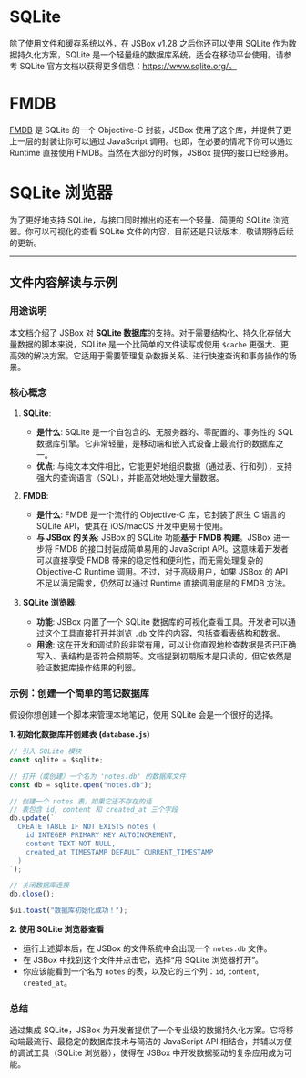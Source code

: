 # SQLite

除了使用文件和缓存系统以外，在 JSBox v1.28 之后你还可以使用 SQLite 作为数据持久化方案，SQLite 是一个轻量级的数据库系统，适合在移动平台使用。请参考 SQLite 官方文档以获得更多信息：https://www.sqlite.org/。

# FMDB

[FMDB](https://github.com/ccgus/fmdb) 是 SQLite 的一个 Objective-C 封装，JSBox 使用了这个库，并提供了更上一层的封装让你可以通过 JavaScript 调用。也即，在必要的情况下你可以通过 Runtime 直接使用 FMDB。当然在大部分的时候，JSBox 提供的接口已经够用。

# SQLite 浏览器

为了更好地支持 SQLite，与接口同时推出的还有一个轻量、简便的 SQLite 浏览器。你可以可视化的查看 SQLite 文件的内容，目前还是只读版本，敬请期待后续的更新。

---

## 文件内容解读与示例

### 用途说明

本文档介绍了 JSBox 对 **SQLite 数据库**的支持。对于需要结构化、持久化存储大量数据的脚本来说，SQLite 是一个比简单的文件读写或使用 `$cache` 更强大、更高效的解决方案。它适用于需要管理复杂数据关系、进行快速查询和事务操作的场景。

### 核心概念

1.  **SQLite**: 
    -   **是什么**: SQLite 是一个自包含的、无服务器的、零配置的、事务性的 SQL 数据库引擎。它非常轻量，是移动端和嵌入式设备上最流行的数据库之一。
    -   **优点**: 与纯文本文件相比，它能更好地组织数据（通过表、行和列），支持强大的查询语言（SQL），并能高效地处理大量数据。

2.  **FMDB**: 
    -   **是什么**: FMDB 是一个流行的 Objective-C 库，它封装了原生 C 语言的 SQLite API，使其在 iOS/macOS 开发中更易于使用。
    -   **与 JSBox 的关系**: JSBox 的 SQLite 功能**基于 FMDB 构建**。JSBox 进一步将 FMDB 的接口封装成简单易用的 JavaScript API。这意味着开发者可以直接享受 FMDB 带来的稳定性和便利性，而无需处理复杂的 Objective-C Runtime 调用。不过，对于高级用户，如果 JSBox 的 API 不足以满足需求，仍然可以通过 Runtime 直接调用底层的 FMDB 方法。

3.  **SQLite 浏览器**: 
    -   **功能**: JSBox 内置了一个 SQLite 数据库的可视化查看工具。开发者可以通过这个工具直接打开并浏览 `.db` 文件的内容，包括查看表结构和数据。
    -   **用途**: 这在开发和调试阶段非常有用，可以让你直观地检查数据是否已正确写入、表结构是否符合预期等。文档提到初期版本是只读的，但它依然是验证数据库操作结果的利器。

### 示例：创建一个简单的笔记数据库

假设你想创建一个脚本来管理本地笔记，使用 SQLite 会是一个很好的选择。

**1. 初始化数据库并创建表 (`database.js`)**

```javascript
// 引入 SQLite 模块
const sqlite = $sqlite;

// 打开（或创建）一个名为 'notes.db' 的数据库文件
const db = sqlite.open("notes.db");

// 创建一个 notes 表，如果它还不存在的话
// 表包含 id, content 和 created_at 三个字段
db.update(`
  CREATE TABLE IF NOT EXISTS notes (
    id INTEGER PRIMARY KEY AUTOINCREMENT,
    content TEXT NOT NULL,
    created_at TIMESTAMP DEFAULT CURRENT_TIMESTAMP
  )
`);

// 关闭数据库连接
db.close();

$ui.toast("数据库初始化成功！");
```

**2. 使用 SQLite 浏览器查看**

-   运行上述脚本后，在 JSBox 的文件系统中会出现一个 `notes.db` 文件。
-   在 JSBox 中找到这个文件并点击它，选择“用 SQLite 浏览器打开”。
-   你应该能看到一个名为 `notes` 的表，以及它的三个列：`id`, `content`, `created_at`。

### 总结

通过集成 SQLite，JSBox 为开发者提供了一个专业级的数据持久化方案。它将移动端最流行、最稳定的数据库技术与简洁的 JavaScript API 相结合，并辅以方便的调试工具（SQLite 浏览器），使得在 JSBox 中开发数据驱动的复杂应用成为可能。